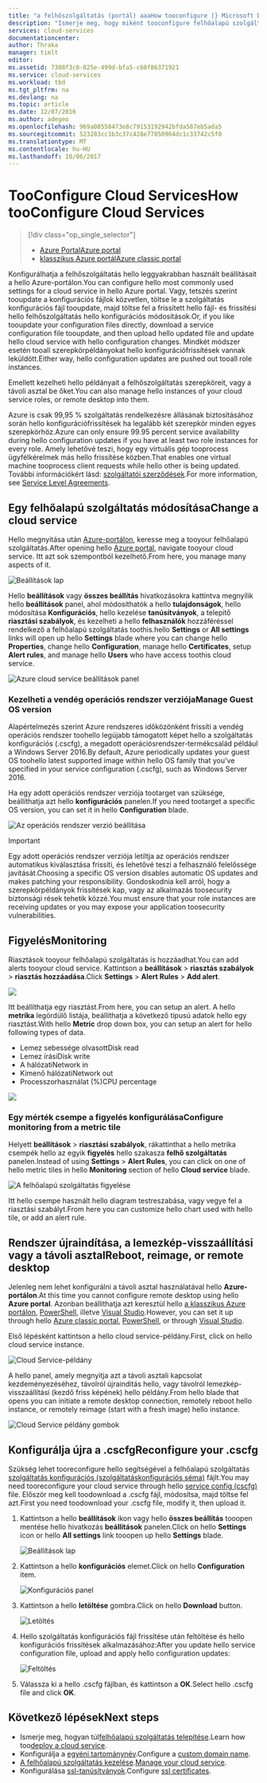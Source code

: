 ```yaml
---
title: "a felhőszolgáltatás (portál) aaaHow tooconfigure |} Microsoft Docs"
description: "Ismerje meg, hogy miként tooconfigure felhőalapú szolgáltatásokat az Azure-ban. Ismerje meg, tooupdate hello felhőalapú szolgáltatás konfigurációja, és konfigurálja a távelérés toorole példányok. Ezekben a példákban hello Azure-portálon."
services: cloud-services
documentationcenter: 
author: Thraka
manager: timlt
editor: 
ms.assetid: 7308f3c0-825e-499d-bfa5-c60f86371921
ms.service: cloud-services
ms.workload: tbd
ms.tgt_pltfrm: na
ms.devlang: na
ms.topic: article
ms.date: 12/07/2016
ms.author: adegeo
ms.openlocfilehash: 969a08558473e8c79153192942bfda587eb5ada5
ms.sourcegitcommit: 523283cc1b3c37c428e77850964dc1c33742c5f0
ms.translationtype: MT
ms.contentlocale: hu-HU
ms.lasthandoff: 10/06/2017
---
```

# <a name="how-tooconfigure-cloud-services"></a><span data-ttu-id="dbdce-105">TooConfigure Cloud Services</span><span class="sxs-lookup"><span data-stu-id="dbdce-105">How tooConfigure Cloud Services</span></span>
> [!div class="op_single_selector"]
> * [<span data-ttu-id="dbdce-106">Azure Portal</span><span class="sxs-lookup"><span data-stu-id="dbdce-106">Azure portal</span></span>](cloud-services-how-to-configure-portal.md)
> * [<span data-ttu-id="dbdce-107">klasszikus Azure portál</span><span class="sxs-lookup"><span data-stu-id="dbdce-107">Azure classic portal</span></span>](cloud-services-how-to-configure.md)
>
>

<span data-ttu-id="dbdce-108">Konfigurálhatja a felhőszolgáltatás hello leggyakrabban használt beállításait a hello Azure-portálon.</span><span class="sxs-lookup"><span data-stu-id="dbdce-108">You can configure hello most commonly used settings for a cloud service in hello Azure portal.</span></span> <span data-ttu-id="dbdce-109">Vagy, tetszés szerint tooupdate a konfigurációs fájlok közvetlen, töltse le a szolgáltatás konfigurációs fájl tooupdate, majd töltse fel a frissített hello fájl- és frissítési hello felhőszolgáltatás hello konfigurációs módosítások.</span><span class="sxs-lookup"><span data-stu-id="dbdce-109">Or, if you like tooupdate your configuration files directly, download a service configuration file tooupdate, and then upload hello updated file and update hello cloud service with hello configuration changes.</span></span> <span data-ttu-id="dbdce-110">Mindkét módszer esetén tooall szerepkörpéldányokat hello konfigurációfrissítések vannak leküldött.</span><span class="sxs-lookup"><span data-stu-id="dbdce-110">Either way, hello configuration updates are pushed out tooall role instances.</span></span>

<span data-ttu-id="dbdce-111">Emellett kezelheti hello példányait a felhőszolgáltatás szerepköreit, vagy a távoli asztal be őket.</span><span class="sxs-lookup"><span data-stu-id="dbdce-111">You can also manage hello instances of your cloud service roles, or remote desktop into them.</span></span>

<span data-ttu-id="dbdce-112">Azure is csak 99,95 % szolgáltatás rendelkezésre állásának biztosításához során hello konfigurációfrissítések ha legalább két szerepkör minden egyes szerepkörhöz.</span><span class="sxs-lookup"><span data-stu-id="dbdce-112">Azure can only ensure 99.95 percent service availability during hello configuration updates if you have at least two role instances for every role.</span></span> <span data-ttu-id="dbdce-113">Amely lehetővé teszi, hogy egy virtuális gép tooprocess ügyfélkérelmek más hello frissítése közben.</span><span class="sxs-lookup"><span data-stu-id="dbdce-113">That enables one virtual machine tooprocess client requests while hello other is being updated.</span></span> <span data-ttu-id="dbdce-114">További információkért lásd: [szolgáltatói szerződések](https://azure.microsoft.com/support/legal/sla/).</span><span class="sxs-lookup"><span data-stu-id="dbdce-114">For more information, see [Service Level Agreements](https://azure.microsoft.com/support/legal/sla/).</span></span>

## <a name="change-a-cloud-service"></a><span data-ttu-id="dbdce-115">Egy felhőalapú szolgáltatás módosítása</span><span class="sxs-lookup"><span data-stu-id="dbdce-115">Change a cloud service</span></span>
<span data-ttu-id="dbdce-116">Hello megnyitása után [Azure-portálon](https://portal.azure.com/), keresse meg a tooyour felhőalapú szolgáltatás.</span><span class="sxs-lookup"><span data-stu-id="dbdce-116">After opening hello [Azure portal](https://portal.azure.com/), navigate tooyour cloud service.</span></span> <span data-ttu-id="dbdce-117">Itt azt sok szempontból kezelhető.</span><span class="sxs-lookup"><span data-stu-id="dbdce-117">From here, you manage many aspects of it.</span></span>

![Beállítások lap](./media/cloud-services-how-to-configure-portal/cloud-service.png)

<span data-ttu-id="dbdce-119">Hello **beállítások** vagy **összes beállítás** hivatkozásokra kattintva megnyílik hello **beállítások** panel, ahol módosíthatók a hello **tulajdonságok**, hello módosítása **Konfigurációs**, hello kezelése **tanúsítványok**, a telepítő **riasztási szabályok**, és kezelheti a hello **felhasználók** hozzáféréssel rendelkező a felhőalapú szolgáltatás toothis.</span><span class="sxs-lookup"><span data-stu-id="dbdce-119">hello **Settings** or **All settings** links will open up hello **Settings** blade where you can change hello **Properties**, change hello **Configuration**, manage hello **Certificates**, setup **Alert rules**, and manage hello **Users** who have access toothis cloud service.</span></span>

![Azure cloud service beállítások panel](./media/cloud-services-how-to-configure-portal/cs-settings-blade.png)

### <a name="manage-guest-os-version"></a><span data-ttu-id="dbdce-121">Kezelheti a vendég operációs rendszer verziója</span><span class="sxs-lookup"><span data-stu-id="dbdce-121">Manage Guest OS version</span></span>

<span data-ttu-id="dbdce-122">Alapértelmezés szerint Azure rendszeres időközönként frissíti a vendég operációs rendszer toohello legújabb támogatott képet hello a szolgáltatás konfigurációs (.cscfg), a megadott operációsrendszer-termékcsalád például a Windows Server 2016.</span><span class="sxs-lookup"><span data-stu-id="dbdce-122">By default, Azure periodically updates your guest OS toohello latest supported image within hello OS family that you've specified in your service configuration (.cscfg), such as Windows Server 2016.</span></span>

<span data-ttu-id="dbdce-123">Ha egy adott operációs rendszer verziója tootarget van szüksége, beállíthatja azt hello **konfigurációs** panelen.</span><span class="sxs-lookup"><span data-stu-id="dbdce-123">If you need tootarget a specific OS version, you can set it in hello **Configuration** blade.</span></span>

![Az operációs rendszer verzió beállítása](./media/cloud-services-how-to-configure-portal/cs-settings-config-guestosversion.png)


>[!IMPORTANT]
> <span data-ttu-id="dbdce-125">Egy adott operációs rendszer verziója letiltja az operációs rendszer automatikus kiválasztása frissíti, és lehetővé teszi a felhasználó felelőssége javítását.</span><span class="sxs-lookup"><span data-stu-id="dbdce-125">Choosing a specific OS version disables automatic OS updates and makes patching your responsibility.</span></span> <span data-ttu-id="dbdce-126">Gondoskodnia kell arról, hogy a szerepkörpéldányok frissítések kap, vagy az alkalmazás toosecurity biztonsági rések tehetik közzé.</span><span class="sxs-lookup"><span data-stu-id="dbdce-126">You must ensure that your role instances are receiving updates or you may expose your application toosecurity vulnerabilities.</span></span>

## <a name="monitoring"></a><span data-ttu-id="dbdce-127">Figyelés</span><span class="sxs-lookup"><span data-stu-id="dbdce-127">Monitoring</span></span>
<span data-ttu-id="dbdce-128">Riasztások tooyour felhőalapú szolgáltatás is hozzáadhat.</span><span class="sxs-lookup"><span data-stu-id="dbdce-128">You can add alerts tooyour cloud service.</span></span> <span data-ttu-id="dbdce-129">Kattintson a **beállítások** > **riasztás szabályok** > **riasztás hozzáadása**.</span><span class="sxs-lookup"><span data-stu-id="dbdce-129">Click **Settings** > **Alert Rules** > **Add alert**.</span></span>

![](./media/cloud-services-how-to-configure-portal/cs-alerts.png)

<span data-ttu-id="dbdce-130">Itt beállíthatja egy riasztást.</span><span class="sxs-lookup"><span data-stu-id="dbdce-130">From here, you can setup an alert.</span></span> <span data-ttu-id="dbdce-131">A hello **metrika** legördülő listája, beállíthatja a következő típusú adatok hello egy riasztást.</span><span class="sxs-lookup"><span data-stu-id="dbdce-131">With hello **Metric** drop down box, you can setup an alert for hello following types of data.</span></span>

* <span data-ttu-id="dbdce-132">Lemez sebessége olvasott</span><span class="sxs-lookup"><span data-stu-id="dbdce-132">Disk read</span></span>
* <span data-ttu-id="dbdce-133">Lemez írási</span><span class="sxs-lookup"><span data-stu-id="dbdce-133">Disk write</span></span>
* <span data-ttu-id="dbdce-134">A hálózati</span><span class="sxs-lookup"><span data-stu-id="dbdce-134">Network in</span></span>
* <span data-ttu-id="dbdce-135">Kimenő hálózati</span><span class="sxs-lookup"><span data-stu-id="dbdce-135">Network out</span></span>
* <span data-ttu-id="dbdce-136">Processzorhasználat (%)</span><span class="sxs-lookup"><span data-stu-id="dbdce-136">CPU percentage</span></span>

![](./media/cloud-services-how-to-configure-portal/cs-alert-item.png)

### <a name="configure-monitoring-from-a-metric-tile"></a><span data-ttu-id="dbdce-137">Egy mérték csempe a figyelés konfigurálása</span><span class="sxs-lookup"><span data-stu-id="dbdce-137">Configure monitoring from a metric tile</span></span>
<span data-ttu-id="dbdce-138">Helyett **beállítások** > **riasztási szabályok**, rákattinthat a hello metrika csempék hello az egyik **figyelés** hello szakasza **felhő szolgáltatás** panelen.</span><span class="sxs-lookup"><span data-stu-id="dbdce-138">Instead of using **Settings** > **Alert Rules**, you can click on one of hello metric tiles in hello **Monitoring** section of hello **Cloud service** blade.</span></span>

![A felhőalapú szolgáltatás figyelése](./media/cloud-services-how-to-configure-portal/cs-monitoring.png)

<span data-ttu-id="dbdce-140">Itt hello csempe használt hello diagram testreszabása, vagy vegye fel a riasztási szabályt.</span><span class="sxs-lookup"><span data-stu-id="dbdce-140">From here you can customize hello chart used with hello tile, or add an alert rule.</span></span>

## <a name="reboot-reimage-or-remote-desktop"></a><span data-ttu-id="dbdce-141">Rendszer újraindítása, a lemezkép-visszaállítási vagy a távoli asztal</span><span class="sxs-lookup"><span data-stu-id="dbdce-141">Reboot, reimage, or remote desktop</span></span>
<span data-ttu-id="dbdce-142">Jelenleg nem lehet konfigurálni a távoli asztal használatával hello **Azure-portálon**.</span><span class="sxs-lookup"><span data-stu-id="dbdce-142">At this time you cannot configure remote desktop using hello **Azure portal**.</span></span> <span data-ttu-id="dbdce-143">Azonban beállíthatja azt keresztül hello [a klasszikus Azure portálon](cloud-services-role-enable-remote-desktop.md), [PowerShell](cloud-services-role-enable-remote-desktop-powershell.md), illetve [Visual Studio](../vs-azure-tools-remote-desktop-roles.md).</span><span class="sxs-lookup"><span data-stu-id="dbdce-143">However, you can set it up through hello [Azure classic portal](cloud-services-role-enable-remote-desktop.md), [PowerShell](cloud-services-role-enable-remote-desktop-powershell.md), or through [Visual Studio](../vs-azure-tools-remote-desktop-roles.md).</span></span>

<span data-ttu-id="dbdce-144">Első lépésként kattintson a hello cloud service-példány.</span><span class="sxs-lookup"><span data-stu-id="dbdce-144">First, click on hello cloud service instance.</span></span>

![Cloud Service-példány](./media/cloud-services-how-to-configure-portal/cs-instance.png)

<span data-ttu-id="dbdce-146">A hello panel, amely megnyitja azt a távoli asztali kapcsolat kezdeményezéséhez, távolról újraindítás hello, vagy távolról lemezkép-visszaállítási (kezdő friss képének) hello példány.</span><span class="sxs-lookup"><span data-stu-id="dbdce-146">From hello blade that opens you can initiate a remote desktop connection, remotely reboot hello instance, or remotely reimage (start with a fresh image) hello instance.</span></span>

![Cloud Service példány gombok](./media/cloud-services-how-to-configure-portal/cs-instance-buttons.png)

## <a name="reconfigure-your-cscfg"></a><span data-ttu-id="dbdce-148">Konfigurálja újra a .cscfg</span><span class="sxs-lookup"><span data-stu-id="dbdce-148">Reconfigure your .cscfg</span></span>
<span data-ttu-id="dbdce-149">Szükség lehet tooreconfigure hello segítségével a felhőalapú szolgáltatás [szolgáltatás konfigurációs (szolgáltatáskonfigurációs séma)](cloud-services-model-and-package.md#cscfg) fájlt.</span><span class="sxs-lookup"><span data-stu-id="dbdce-149">You may need tooreconfigure your cloud service through hello [service config (cscfg)](cloud-services-model-and-package.md#cscfg) file.</span></span> <span data-ttu-id="dbdce-150">Először meg kell toodownload a .cscfg fájl, módosítsa, majd töltse fel azt.</span><span class="sxs-lookup"><span data-stu-id="dbdce-150">First you need toodownload your .cscfg file, modify it, then upload it.</span></span>

1. <span data-ttu-id="dbdce-151">Kattintson a hello **beállítások** ikon vagy hello **összes beállítás** tooopen mentése hello hivatkozás **beállítások** panelen.</span><span class="sxs-lookup"><span data-stu-id="dbdce-151">Click on hello **Settings** icon or hello **All settings** link tooopen up hello **Settings** blade.</span></span>

    ![Beállítások lap](./media/cloud-services-how-to-configure-portal/cloud-service.png)
2. <span data-ttu-id="dbdce-153">Kattintson a hello **konfigurációs** elemet.</span><span class="sxs-lookup"><span data-stu-id="dbdce-153">Click on hello **Configuration** item.</span></span>

    ![Konfigurációs panel](./media/cloud-services-how-to-configure-portal/cs-settings-config.png)
3. <span data-ttu-id="dbdce-155">Kattintson a hello **letöltése** gombra.</span><span class="sxs-lookup"><span data-stu-id="dbdce-155">Click on hello **Download** button.</span></span>

    ![Letöltés](./media/cloud-services-how-to-configure-portal/cs-settings-config-panel-download.png)
4. <span data-ttu-id="dbdce-157">Hello szolgáltatás konfigurációs fájl frissítése után feltöltése és hello konfigurációs frissítések alkalmazásához:</span><span class="sxs-lookup"><span data-stu-id="dbdce-157">After you update hello service configuration file, upload and apply hello configuration updates:</span></span>

    ![Feltöltés](./media/cloud-services-how-to-configure-portal/cs-settings-config-panel-upload.png)
5. <span data-ttu-id="dbdce-159">Válassza ki a hello .cscfg fájlban, és kattintson a **OK**.</span><span class="sxs-lookup"><span data-stu-id="dbdce-159">Select hello .cscfg file and click **OK**.</span></span>

## <a name="next-steps"></a><span data-ttu-id="dbdce-160">Következő lépések</span><span class="sxs-lookup"><span data-stu-id="dbdce-160">Next steps</span></span>
* <span data-ttu-id="dbdce-161">Ismerje meg, hogyan túl[felhőalapú szolgáltatás telepítése](cloud-services-how-to-create-deploy-portal.md).</span><span class="sxs-lookup"><span data-stu-id="dbdce-161">Learn how too[deploy a cloud service](cloud-services-how-to-create-deploy-portal.md).</span></span>
* <span data-ttu-id="dbdce-162">Konfigurálja a [egyéni tartománynév](cloud-services-custom-domain-name-portal.md).</span><span class="sxs-lookup"><span data-stu-id="dbdce-162">Configure a [custom domain name](cloud-services-custom-domain-name-portal.md).</span></span>
* <span data-ttu-id="dbdce-163">[A felhőalapú szolgáltatás kezelése](cloud-services-how-to-manage-portal.md).</span><span class="sxs-lookup"><span data-stu-id="dbdce-163">[Manage your cloud service](cloud-services-how-to-manage-portal.md).</span></span>
* <span data-ttu-id="dbdce-164">Konfigurálása [ssl-tanúsítványok](cloud-services-configure-ssl-certificate-portal.md).</span><span class="sxs-lookup"><span data-stu-id="dbdce-164">Configure [ssl certificates](cloud-services-configure-ssl-certificate-portal.md).</span></span>
